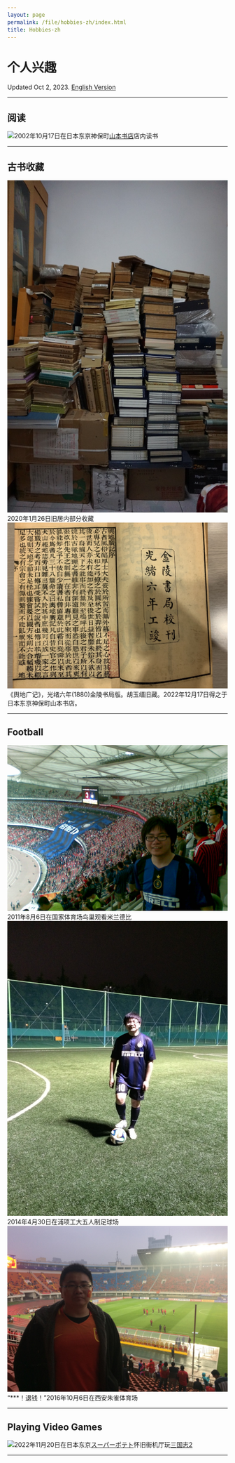 ```yaml
---
layout: page
permalink: /file/hobbies-zh/index.html
title: Hobbies-zh
---
```


# 个人兴趣

Updated Oct 2, 2023. [English Version]()

---

## 阅读

![](../images/IMG_6163.JPG)2002年10月17日在日本东京神保町[山本书店](https://www.kosho.or.jp/abouts/?id=12010830)店内读书

---

## 古书收藏

![](../images/2020-01-26-home.jpg)2020年1月26日旧居内部分收藏
![](../images/IMG_6160.jpg)《舆地广记》，光绪六年(1880)金陵书局版。胡玉缙旧藏。2022年12月17日得之于日本东京神保町山本书店。

---

## Football

![](../images/20110806-008.jpg)2011年8月6日在国家体育场鸟巢观看米兰德比
![](../images/2014-04-30-APCTP.jpg)2014年4月30日在浦项工大五人制足球场
![](../images/2016-10-06-Xian.jpg)“\*\*\*！退钱！”2016年10月6日在西安朱雀体育场

---

## Playing Video Games

![](../images/IMG_5986.JPG)2022年11月20日在日本东京[スーパーポテト](https://www.superpotato.com/shop/akihabara/)怀旧街机厅玩[三国志2](https://en.wikipedia.org/wiki/Warriors_of_Fate)

---
